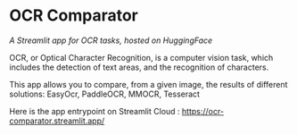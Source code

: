 # OCR Comparator
_A Streamlit app for OCR tasks, hosted on HuggingFace_
  
OCR, or Optical Character Recognition, is a computer vision task,
which includes the detection of text areas, and the recognition of characters.
    
This app allows you to compare, from a given image, the results of different solutions:
EasyOcr, PaddleOCR, MMOCR, Tesseract

Here is the app entrypoint on Streamlit Cloud : https://ocr-comparator.streamlit.app/

